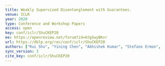 ```yaml
---
title: Weakly Supervised Disentanglement with Guarantees.
venue: ICLR
year: 2020
type: Conference and Workshop Papers
access: open
key: conf/iclr/ShuCKEP20
ee: https://openreview.net/forum?id=HJgSwyBKvr
url: https://dblp.org/rec/conf/iclr/ShuCKEP20
authors: ["Rui Shu", "Yining Chen", "Abhishek Kumar", "Stefano Ermon", "Ben Poole"]
sync_version: 3
cite_key: conf/iclr/ShuCKEP20
---
```

